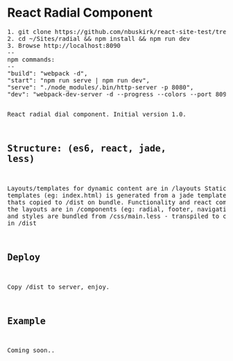 <h1>React Radial Component</h1>
<pre>
1. git clone https://github.com/nbuskirk/react-site-test/tree/radial ~/Sites/radial
2. cd ~/Sites/radial && npm install && npm run dev
3. Browse http://localhost:8090
--
npm commands:
--
"build": "webpack -d",
"start": "npm run serve | npm run dev",
"serve": "./node_modules/.bin/http-server -p 8080",
"dev": "webpack-dev-server -d --progress --colors --port 8090"

React radial dial component. Initial version 1.0.

Structure: (es6, react, jade, less)
--
Layouts/templates for dynamic content are in /layouts
Static templates (eg: index.html) is generated from a jade template in /statics thats copied to /dist on bundle.
Functionality and react components for the layouts are in /components (eg: radial, footer, navigation, etc)
CSS and styles are bundled from /css/main.less - transpiled to css on bundle in /dist 

Deploy
--
Copy /dist to server, enjoy.

Example
--
Coming soon..
</pre>
